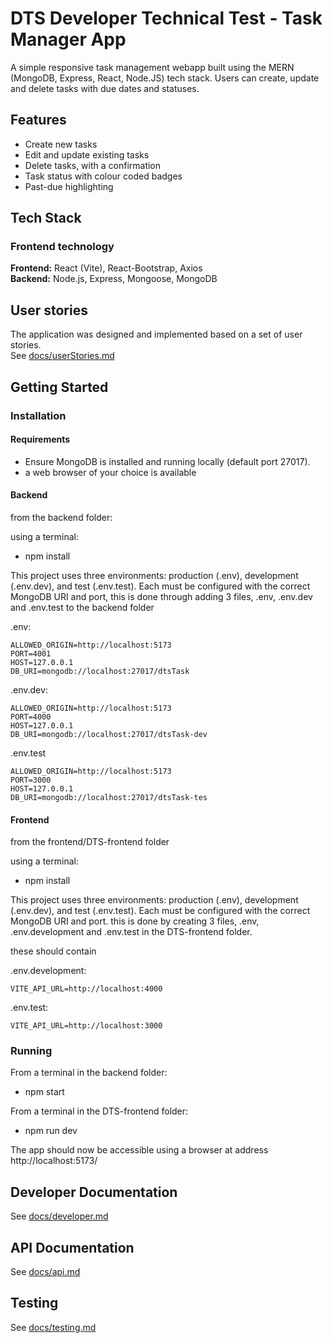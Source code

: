 # DTS Developer Technical Test - Task Manager App

A simple responsive task management webapp built using the MERN (MongoDB, Express, React, Node.JS) tech stack. Users can create, update and delete tasks with due dates and statuses.

## Features

- Create new tasks
- Edit and update existing tasks
- Delete tasks, with a confirmation
- Task status with colour coded badges
- Past-due highlighting

## Tech Stack

### Frontend technology

**Frontend:** React (Vite), React-Bootstrap, Axios  
**Backend:** Node.js, Express, Mongoose, MongoDB  

## User stories

The application was designed and implemented based on a set of user stories.  
See [docs/userStories.md](./Docs/userStories.md)

## Getting Started

### Installation

#### Requirements

- Ensure MongoDB is installed and running locally (default port 27017).
- a web browser of your choice is available

#### Backend

from the backend folder:

using a terminal:

- npm install

This project uses three environments: production (.env), development (.env.dev), and test (.env.test). Each must be configured with the correct MongoDB URI and port, this is done through adding 3 files, .env, .env.dev and .env.test to the backend folder

.env:

```env
ALLOWED_ORIGIN=http://localhost:5173
PORT=4001
HOST=127.0.0.1
DB_URI=mongodb://localhost:27017/dtsTask
```

.env.dev:

```.dev
ALLOWED_ORIGIN=http://localhost:5173
PORT=4000
HOST=127.0.0.1
DB_URI=mongodb://localhost:27017/dtsTask-dev
```

.env.test
```.test
ALLOWED_ORIGIN=http://localhost:5173
PORT=3000
HOST=127.0.0.1
DB_URI=mongodb://localhost:27017/dtsTask-tes
```

#### Frontend

from the frontend/DTS-frontend folder

using a terminal:

- npm install

This project uses three environments: production (.env), development (.env.dev), and test (.env.test). Each must be configured with the correct MongoDB URI and port. this is done by creating 3 files, .env, .env.development and .env.test in the DTS-frontend folder.

these should contain

.env.development:

``` .development
VITE_API_URL=http://localhost:4000
```

.env.test:

``` .test
VITE_API_URL=http://localhost:3000
```

### Running

From a terminal in the backend folder:

- npm start

From a terminal in the DTS-frontend folder:

- npm run dev

The app should now be accessible using a browser at address http://localhost:5173/

## Developer Documentation

See [docs/developer.md](./Docs/developer.md)

## API Documentation

See [docs/api.md](./Docs/api.md)

## Testing

See [docs/testing.md](./Docs/testing.md)

